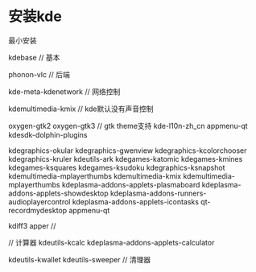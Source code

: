 # 安装kde

最小安装


kdebase  // 基本

phonon-vlc  // 后端

kde-meta-kdenetwork // 网络控制

kdemultimedia-kmix   // kde默认没有声音控制

oxygen-gtk2 oxygen-gtk3  // gtk theme支持
 kde-l10n-zh_cn 
appmenu-qt
kdesdk-dolphin-plugins

kdegraphics-okular  kdegraphics-gwenview kdegraphics-kcolorchooser kdegraphics-kruler kdeutils-ark kdegames-katomic kdegames-kmines kdegames-ksquares kdegames-ksudoku kdegraphics-ksnapshot kdemultimedia-mplayerthumbs kdemultimedia-kmix kdemultimedia-mplayerthumbs kdeplasma-addons-applets-plasmaboard kdeplasma-addons-applets-showdesktop kdeplasma-addons-runners-audioplayercontrol kdeplasma-addons-applets-icontasks qt-recordmydesktop appmenu-qt


kdiff3
apper  //
	
// 计算器
kdeutils-kcalc
kdeplasma-addons-applets-calculator 

kdeutils-kwallet 
kdeutils-sweeper  // 清理器